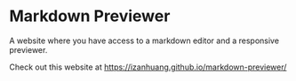 # Markdown Previewer
A website where you have access to a markdown editor and a responsive previewer.

Check out this website at https://izanhuang.github.io/markdown-previewer/
